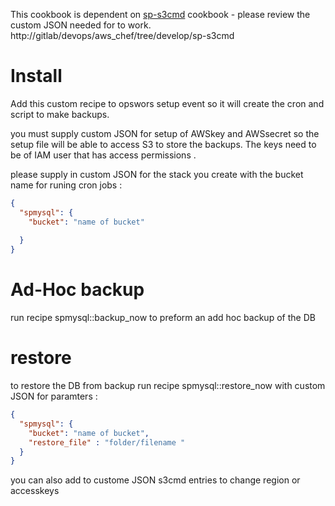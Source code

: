 This cookbook is dependent on [sp-s3cmd](http://gitlab/devops/aws_chef/tree/develop/sp-s3cmd) cookbook - please review the custom JSON needed for to work. http://gitlab/devops/aws_chef/tree/develop/sp-s3cmd

Install 
============


Add this custom recipe to opswors setup event so it will create the cron and script to make backups.

you must supply custom JSON for setup of AWSkey and AWSsecret so the setup file will be able to access S3 to store the backups. The keys need to be of IAM user that has access permissions .

please supply in custom JSON for the stack you create with the bucket name for runing cron jobs :


```json
{
  "spmysql": {
    "bucket": "name of bucket"
    
  }
}
```



Ad-Hoc backup 
==================

run recipe spmysql::backup_now  to preform an add hoc backup of the DB



restore
=======================
to restore the DB from backup run recipe spmysql::restore_now  with custom JSON for paramters :

```json
{
  "spmysql": {
    "bucket": "name of bucket",
    "restore_file" : "folder/filename "
  }
}
```

you can also add to custome JSON s3cmd entries to change region or accesskeys 